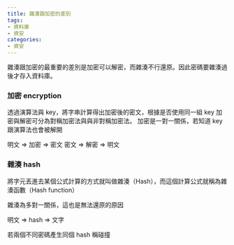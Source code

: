 ```yaml
---
title: 雜湊跟加密的差別
tags:
- 資料庫
- 資安
categories:
- 資安
---
```


雜湊跟加密的最重要的差別是加密可以解密，而雜湊不行還原。因此密碼要雜湊過後才存入資料庫。
### 加密 encryption
透過演算法與 key，將字串計算得出加密後的密文，根據是否使用同一組 key 加密與解密可分為對稱加密法與與非對稱加密法。
加密是一對一關係，若知道 key 跟演算法也會被解開

明文 => 加密 => 密文
密文 => 解密 => 明文

### 雜湊 hash
將字元丟進去某個公式計算的方式就叫做雜湊（Hash），而這個計算公式就稱為雜湊函數（Hash function）

雜湊為多對一關係，這也是無法還原的原因

明文 => hash => 文字

若兩個不同密碼產生同個 hash 稱碰撞
